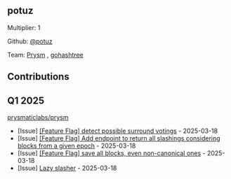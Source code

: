 
## potuz
Multiplier: 1

Github: [@potuz](https://github.com/potuz)

Team: [Prysm](https://github.com/Prysmaticlabs/Prysm/pulls?q=author%3Apotuz) , [gohashtree](https://github.com/prysmaticlabs/gohashtree/pulls?q=author%3Apotuz)

## Contributions

## Q1 2025

[prysmaticlabs/prysm](https://github.com/prysmaticlabs/prysm)
* [Issue] [[Feature Flag] detect possible surround votings](https://github.com/prysmaticlabs/prysm/issues/15069) - 2025-03-18
* [Issue] [[Feature Flag] Add endpoint to return all slashings considering blocks from a given epoch](https://github.com/prysmaticlabs/prysm/issues/15068) - 2025-03-18
* [Issue] [[Feature Flag] save all blocks, even non-canonical ones](https://github.com/prysmaticlabs/prysm/issues/15067) - 2025-03-18
* [Issue] [Lazy slasher](https://github.com/prysmaticlabs/prysm/issues/15066) - 2025-03-18
